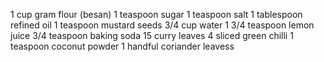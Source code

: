 1 cup gram flour (besan)
1 teaspoon sugar
1 teaspoon salt
1 tablespoon refined oil
1 teaspoon mustard seeds
3/4 cup water
1 3/4 teaspoon lemon juice
3/4 teaspoon baking soda
15 curry leaves
4 sliced green chilli
1 teaspoon coconut powder
1 handful coriander leavess